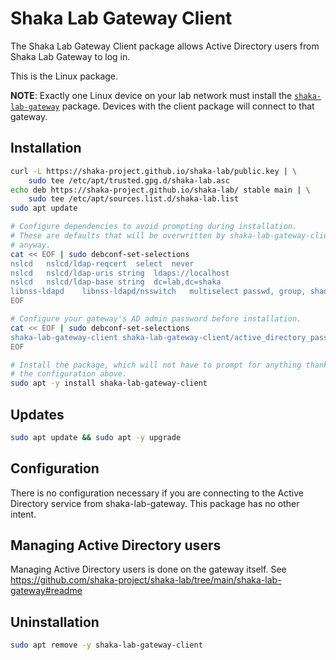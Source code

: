 # Shaka Lab Gateway Client

The Shaka Lab Gateway Client package allows Active Directory users from Shaka
Lab Gateway to log in.

This is the Linux package.

**NOTE**: Exactly one Linux device on your lab network must install the
[`shaka-lab-gateway`](https://github.com/shaka-project/shaka-lab/tree/main/shaka-lab-gateway#readme)
package.  Devices with the client package will connect to that gateway.


## Installation

```sh
curl -L https://shaka-project.github.io/shaka-lab/public.key | \
    sudo tee /etc/apt/trusted.gpg.d/shaka-lab.asc
echo deb https://shaka-project.github.io/shaka-lab/ stable main | \
    sudo tee /etc/apt/sources.list.d/shaka-lab.list
sudo apt update

# Configure dependencies to avoid prompting during installation.
# These are defaults that will be overwritten by shaka-lab-gateway-client
# anyway.
cat << EOF | sudo debconf-set-selections
nslcd	nslcd/ldap-reqcert	select	never
nslcd	nslcd/ldap-uris	string	ldaps://localhost
nslcd	nslcd/ldap-base	string	dc=lab,dc=shaka
libnss-ldapd	libnss-ldapd/nsswitch	multiselect	passwd, group, shadow
EOF

# Configure your gateway's AD admin password before installation.
cat << EOF | sudo debconf-set-selections
shaka-lab-gateway-client shaka-lab-gateway-client/active_directory_password string SOME_PASS
EOF

# Install the package, which will not have to prompt for anything thanks to
# the configuration above.
sudo apt -y install shaka-lab-gateway-client
```

## Updates

```sh
sudo apt update && sudo apt -y upgrade
```

## Configuration

There is no configuration necessary if you are connecting to the Active
Directory service from shaka-lab-gateway.  This package has no other intent.

## Managing Active Directory users

Managing Active Directory users is done on the gateway itself.  See
https://github.com/shaka-project/shaka-lab/tree/main/shaka-lab-gateway#readme

## Uninstallation

```sh
sudo apt remove -y shaka-lab-gateway-client
```
